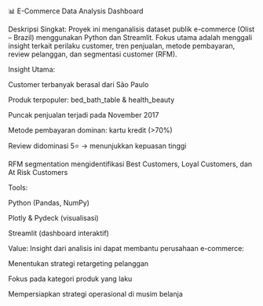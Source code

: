 📊 E-Commerce Data Analysis Dashboard

Deskripsi Singkat:
Proyek ini menganalisis dataset publik e-commerce (Olist – Brazil) menggunakan Python dan Streamlit. Fokus utama adalah menggali insight terkait perilaku customer, tren penjualan, metode pembayaran, review pelanggan, dan segmentasi customer (RFM).

Insight Utama:

Customer terbanyak berasal dari São Paulo

Produk terpopuler: bed_bath_table & health_beauty

Puncak penjualan terjadi pada November 2017

Metode pembayaran dominan: kartu kredit (>70%)

Review didominasi 5⭐ → menunjukkan kepuasan tinggi

RFM segmentation mengidentifikasi Best Customers, Loyal Customers, dan At Risk Customers

Tools:

Python (Pandas, NumPy)

Plotly & Pydeck (visualisasi)

Streamlit (dashboard interaktif)

Value:
Insight dari analisis ini dapat membantu perusahaan e-commerce:

Menentukan strategi retargeting pelanggan

Fokus pada kategori produk yang laku

Mempersiapkan strategi operasional di musim belanja
